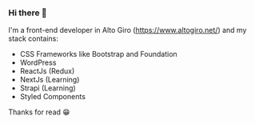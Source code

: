 ### Hi there 👋

I'm a front-end developer in Alto Giro (https://www.altogiro.net/) and my stack contains:
- CSS Frameworks like Bootstrap and Foundation
- WordPress
- ReactJs (Redux)
- NextJs (Learning)
- Strapi (Learning)
- Styled Components

Thanks for read :grin:


<!--
**walterjaworski/walterjaworski** is a ✨ _special_ ✨ repository because its `README.md` (this file) appears on your GitHub profile.

Here are some ideas to get you started:

- 🔭 I’m currently working on ...
- 🌱 I’m currently learning ...
- 👯 I’m looking to collaborate on ...
- 🤔 I’m looking for help with ...
- 💬 Ask me about ...
- 📫 How to reach me: ...
- 😄 Pronouns: ...
- ⚡ Fun fact: ...
-->

